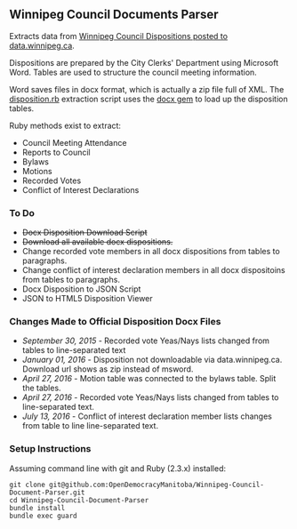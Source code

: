## Winnipeg Council Documents Parser

Extracts data from [Winnipeg Council Dispositions posted to data.winnipeg.ca](https://data.winnipeg.ca/Council-Services/Public-Meeting-Disposition-Word-Format/hsbq-sj6t).

Dispositions are prepared by the City Clerks' Department using Microsoft Word. Tables are used to structure the council meeting information. 

Word saves files in docx format, which is actually a zip file full of XML. The [disposition.rb](https://github.com/OpenDemocracyManitoba/Winnipeg-Council-Document-Parser/blob/master/disposition.rb) extraction script uses the [docx gem](https://github.com/chrahunt/docx) to load up the disposition tables.

Ruby methods exist to extract:

* Council Meeting Attendance
* Reports to Council
* Bylaws
* Motions
* Recorded Votes
* Conflict of Interest Declarations

### To Do

* ~~Docx Disposition Download Script~~
* ~~Download all available docx dispositions.~~
* Change recorded vote members in all docx dispositions from tables to paragraphs.
* Change conflict of interest declaration members in all docx dispositoins from tables to paragraphs.
* Docx Disposition to JSON Script
* JSON to HTML5 Disposition Viewer 

### Changes Made to Official Disposition Docx Files

* *September 30, 2015* - Recorded vote Yeas/Nays lists changed from tables to line-separated text
* *January 01, 2016* - Disposition not downloadable via data.winnipeg.ca. Download url shows as zip instead of msword.
* *April 27, 2016* - Motion table was connected to the bylaws table. Split the tables.
* *April 27, 2016* - Recorded vote Yeas/Nays lists changed from tables to line-separated text.
* *July 13, 2016* - Conflict of interest declaration member lists changes from table to line line-separated text.


### Setup Instructions

Assuming command line with git and Ruby (2.3.x) installed:

    git clone git@github.com:OpenDemocracyManitoba/Winnipeg-Council-Document-Parser.git
    cd Winnipeg-Council-Document-Parser
    bundle install
    bundle exec guard
